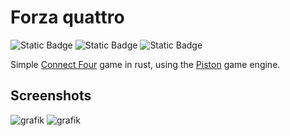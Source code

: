 ﻿# Forza quattro
![Static Badge](https://img.shields.io/badge/version-0.3.1-blue)
![Static Badge](https://img.shields.io/badge/build-passing-40ba13)
![Static Badge](https://img.shields.io/badge/coverage_of_code_we_want_to_test-100%25-95971c)

Simple [Connect Four](https://en.wikipedia.org/wiki/Connect_Four) game in rust, using the [Piston](https://github.com/PistonDevelopers/piston) game engine.

## Screenshots
![grafik](https://github.com/LinusRichter/forza_quattro/assets/55443800/5c93df96-339b-4a33-b17a-a2dab88b5b08)
![grafik](https://github.com/LinusRichter/forza_quattro/assets/55443800/af31abe6-908d-4e06-a5f6-19d11da7d01b)


